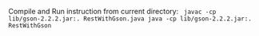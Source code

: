 Compile and Run instruction from current directory:
<code>
javac -cp lib/gson-2.2.2.jar:. RestWithGson.java
java -cp lib/gson-2.2.2.jar:. RestWithGson
</code>
